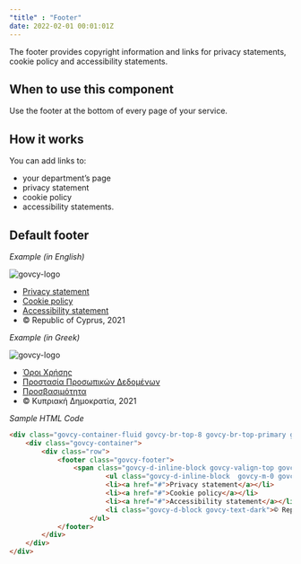 ```yaml
---
"title" : "Footer"
date: 2022-02-01 00:01:01Z
---
```

The footer provides copyright information and links for privacy statements, cookie policy and accessibility statements.

## When to use this component
Use the footer at the bottom of every page of your service.

## How it works
You can add links to:
- your department’s page 
- privacy statement
- cookie policy
- accessibility statements.

## Default footer


*Example (in English)*
<div class="govcy-container-fluid govcy-br-top-8 govcy-br-top-primary govcy-p-3 govcy-bg-light govcy-d-print-none">
    <div class="govcy-container">
        <div class="row">   
            <footer class="govcy-footer">
                <span class="govcy-d-inline-block govcy-valign-top govcy-pb-2"><img alt="govcy-logo"></span>
                        <ul class="govcy-d-inline-block  govcy-m-0 govcy-pl-3 govcy-efs-medium">
                        <li><a href="#">Privacy statement</a></li>
                        <li><a href="#">Cookie policy</a></li>
                        <li><a href="#">Accessibility statement</a></li>
                        <li class="govcy-d-block govcy-text-dark">© Republic of Cyprus, 2021</li>
                    </ul>
            </footer>
        </div>
    </div>
</div>

*Example (in Greek)*
<div class="govcy-container-fluid govcy-br-top-8 govcy-br-top-primary govcy-p-3 govcy-bg-light govcy-d-print-none">
    <div class="govcy-container">
        <div class="row">   
            <footer class="govcy-footer">
                <span class="govcy-d-inline-block govcy-valign-top govcy-pb-2"><img alt="govcy-logo"></span>
                    <ul class="govcy-d-inline-block  govcy-m-0 govcy-pl-3 govcy-efs-medium">
                        <li><a href="#">Όροι Χρήσης</a></li>
                        <li><a href="#">Προστασία Προσωπικών Δεδομένων</a></li>
                        <li><a href="#">Προσβασιμότητα</a></li>
                        <li class="govcy-d-block govcy-text-dark">© Κυπριακή Δημοκρατία, 2021</li>
                    </ul>
            </footer>
        </div>
    </div>
</div>

*Sample HTML Code*

```html
<div class="govcy-container-fluid govcy-br-top-8 govcy-br-top-primary govcy-p-3 govcy-bg-light govcy-d-print-none">
    <div class="govcy-container">
        <div class="row">   
            <footer class="govcy-footer">
                <span class="govcy-d-inline-block govcy-valign-top govcy-pb-2"><img alt="govcy-logo"></span>
                        <ul class="govcy-d-inline-block  govcy-m-0 govcy-pl-3 govcy-efs-medium">
                        <li><a href="#">Privacy statement</a></li>
                        <li><a href="#">Cookie policy</a></li>
                        <li><a href="#">Accessibility statement</a></li>
                        <li class="govcy-d-block govcy-text-dark">© Republic of Cyprus, 2021</li>
                    </ul>
            </footer>
        </div>
    </div>
</div>
```